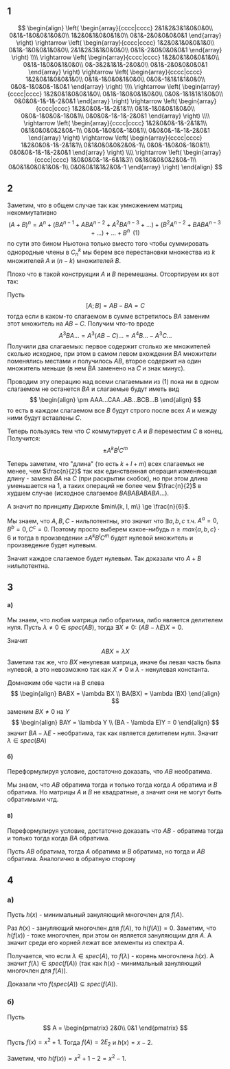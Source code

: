 ## 1
$$
\begin{align}
\left(
\begin{array}{cccc|cccc}
2&1&2&3&1&0&0&0\\
0&1&-1&0&0&1&0&0\\
1&2&0&1&0&0&1&0\\
0&1&-2&0&0&0&0&1
\end{array}
\right)
\rightarrow
\left(
\begin{array}{cccc|cccc}
1&2&0&1&0&0&1&0\\
0&1&-1&0&0&1&0&0\\
2&1&2&3&1&0&0&0\\
0&1&-2&0&0&0&0&1
\end{array}
\right)
\\\\
\rightarrow
\left(
\begin{array}{cccc|cccc}
1&2&0&1&0&0&1&0\\
0&1&-1&0&0&1&0&0\\
0&-3&2&1&1&-2&0&0\\
0&1&-2&0&0&0&0&1
\end{array}
\right)
\rightarrow
\left(
\begin{array}{cccc|cccc}
1&2&0&1&0&0&1&0\\
0&1&-1&0&0&1&0&0\\
0&0&-1&1&1&1&0&0\\
0&0&-1&0&0&-1&0&1
\end{array}
\right)
\\\\
\rightarrow
\left(
\begin{array}{cccc|cccc}
1&2&0&1&0&0&1&0\\
0&1&-1&0&0&1&0&0\\
0&0&-1&1&1&1&0&0\\
0&0&0&-1&-1&-2&0&1
\end{array}
\right)
\rightarrow
\left(
\begin{array}{cccc|cccc}
1&2&0&0&-1&-2&1&1\\
0&1&-1&0&0&1&0&0\\
0&0&-1&0&0&-1&0&1\\
0&0&0&-1&-1&-2&0&1
\end{array}
\right)
\\\\
\rightarrow
\left(
\begin{array}{cccc|cccc}
1&2&0&0&-1&-2&1&1\\
0&1&0&0&0&2&0&-1\\
0&0&-1&0&0&-1&0&1\\
0&0&0&-1&-1&-2&0&1
\end{array}
\right)
\rightarrow
\left(
\begin{array}{cccc|cccc}
1&2&0&0&-1&-2&1&1\\
0&1&0&0&0&2&0&-1\\
0&0&-1&0&0&-1&0&1\\
0&0&0&-1&-1&-2&0&1
\end{array}
\right)
\\\\
\rightarrow
\left(
\begin{array}{cccc|cccc}
1&0&0&0&-1&-6&1&3\\
0&1&0&0&0&2&0&-1\\
0&0&1&0&0&1&0&-1\\
0&0&0&1&1&2&0&-1
\end{array}
\right)
\end{align}
$$
## 2
Заметим, что в общем случае так как умножением матриц некоммутативно
$$
(A + B)^n = A^n + (BA^{n-1} + ABA^{n-2} + A^2BA^{n-3} + ...) + (B^2A^{n-2} + BABA^{n-3} + ...) + ... + B^{n} \,\,\, (1)
$$
по сути это бином Ньютона только вместо того чтобы суммировать однородные члены в $C_n^k$ мы берем все перестановки множества из $k$ множителей $A$ и $(n - k)$  множителей $B$.

Плохо что в такой конструкции $A$ и $B$ перемешаны. Отсортируем их вот так:

Пусть
$$
[A; B] = AB - BA = C
$$
тогда если в каком-то слагаемом в сумме встретилось $BA$ заменим этот множитель на $AB - C$. Получим что-то вроде
$$
A^3BA... = A^3(AB - C)... = A^4B... - A^3C...
$$
Получили два слагаемых: первое содержит столько же множителей сколько исходное, при этом в самом левом вхождении $BA$ множители поменялись местами и получилось $AB$, второе содержит на один множитель меньше (в нем $BA$ заменено на $C$ и знак минус).

Проводим эту операцию над всеми слагаемыми из $(1)$  пока ни в одном слагаемом не останется $BA$ и слагаемые будут иметь вид
$$
\begin{align}
\pm AAA...CAA..AB...BCB...B
\end{align}
$$
то есть в каждом слагаемом все $B$ будут строго после всех $A$ и между ними будут вставлены $C$.

Теперь пользуясь тем что $C$ коммутирует с $A$ и $B$ переместим $C$ в конец. Получится:
$$
\pm A^kB^lC^m
$$

Теперь заметим, что "длина" (то есть $k + l + m$) всех слагаемых не менее, чем $\frac{n}{2}$ так как единственная операция изменяющая длину - замена $BA$ на $C$ (при раскрытии скобок), но при этом длина уменьшается на 1, а таких операций не более чем $\frac{n}{2}$ в худшем случае (исходное слагаемое $BABABABABA...$).

А значит по принципу Дирихле $min\{k, l, m\} \ge \frac{n}{6}$. 

Мы знаем, что $A, B, C$ - нильпотентны, это значит что $\exists a, b, c$ т.ч. $A^a = 0, B^b = 0, C^c = 0$. Поэтому просто выберем какое-нибудь $n \ge max\{a, b, c\} \cdot 6$ и тогда в произведении $\pm A^kB^lC^m$ будет нулевой множитель и произведение будет нулевым.

Значит каждое слагаемое будет нулевым. Так доказали что $A + B$ нильпотентна.

## 3

#### а)

Мы знаем, что любая матрица либо обратима, либо является делителем нуля. Пусть $\lambda \ne 0 \in spec(AB)$, тогда $\exists X \ne 0: \,\, (AB - \lambda E)X = 0$.

Значит
$$
ABX = \lambda X
$$
Заметим так же, что $BX$ ненулевая матрица, иначе бы левая часть была нулевой, а 
это невозможно так как $X \ne 0$ и $\lambda$ - ненулевая константа.

Домножим обе части на $B$ слева
$$
\begin{align}
BABX = \lambda BX \\
BA(BX) = \lambda (BX)
\end{align}
$$
заменим $BX \ne 0$ на $Y$
$$
\begin{align}
BAY = \lambda Y \\
(BA - \lambda E)Y = 0
\end{align}
$$
значит $BA - \lambda E$ - необратима, так как является делителем нуля. Значит $\lambda \in spec(BA)$


#### б)

Переформулируя условие, достаточно доказать, что $AB$ необратима.

Мы знаем, что $AB$ обратима тогда и только тогда когда $A$ обратима и $B$ обратима. Но матрицы $A$ и $B$ не квадратные, а значит они не могут быть обратимыми чтд.

#### в) 
Переформулируя условие, достаточно доказать что $AB$ - обратима тогда и только тогда когда $BA$ обратима.

Пусть $AB$ обратима, тогда $A$ обратима и $B$ обратима, но тогда и $AB$ обратима. Аналогично в обратную сторону

## 4

### а)
Пусть $h(x)$ - минимальный зануляющий многочлен для $f(A)$.

Раз $h(x)$ - зануляющий многочлен для $f(A)$, то $h(f(A)) = 0$. Заметим, что $h(f(x))$ - тоже многочлен, при этом он является зануляющим для $A$. А значит среди его корней лежат все элементы из спектра $A$.

Получается, что если $\lambda \in spec(A)$, то $f(\lambda)$ - корень многочлена $h(x)$. А значит $f(\lambda) \in spec(f(A))$ (так как $h(x)$ - минимальный зануляющий многочлен для $f(A)$).

Доказали что $f(spec(A)) \subseteq spec(f(A))$.

### б)
Пусть
$$
A = 
\begin{pmatrix}
2&0\\
0&1
\end{pmatrix}
$$

 Пусть $f(x) = x^2 + 1$. Тогда $f(A) = 2E_2$ и $h(x) = x - 2$.

Заметим, что $h(f(x)) = x^2 + 1 - 2 = x^2 - 1$.





